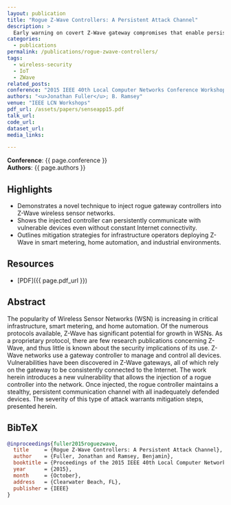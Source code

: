 ```yaml
---
layout: publication
title: "Rogue Z-Wave Controllers: A Persistent Attack Channel"
description: >
  Early warning on covert Z-Wave gateway compromises that enable persistent control over wireless sensor networks.
categories:
  - publications
permalink: /publications/rogue-zwave-controllers/
tags:
  - wireless-security
  - IoT
  - ZWave
related_posts:
conference: "2015 IEEE 40th Local Computer Networks Conference Workshops (LCN Workshops), Clearwater Beach, FL, 2015"
authors: "<u>Jonathan Fuller</u>; B. Ramsey"
venue: "IEEE LCN Workshops"
pdf_url: /assets/papers/senseapp15.pdf
talk_url: 
code_url: 
dataset_url: 
media_links:

---
```


**Conference**: {{ page.conference }}  
**Authors**: {{ page.authors }}

## Highlights

- Demonstrates a novel technique to inject rogue gateway controllers into Z-Wave wireless sensor networks.
- Shows the injected controller can persistently communicate with vulnerable devices even without constant Internet connectivity.
- Outlines mitigation strategies for infrastructure operators deploying Z-Wave in smart metering, home automation, and industrial environments.

## Resources

- [PDF]({{ page.pdf_url }})  


## Abstract

The popularity of Wireless Sensor Networks (WSN) is increasing in critical infrastructure, smart metering, and home automation. Of the numerous protocols available, Z-Wave has significant potential for growth in WSNs. As a proprietary protocol, there are few research publications concerning Z-Wave, and thus little is known about the security implications of its use. Z-Wave networks use a gateway controller to manage and control all devices. Vulnerabilities have been discovered in Z-Wave gateways, all of which rely on the gateway to be consistently connected to the Internet. The work herein introduces a new vulnerability that allows the injection of a rogue controller into the network. Once injected, the rogue controller maintains a stealthy, persistent communication channel with all inadequately defended devices. The severity of this type of attack warrants mitigation steps, presented herein.



## BibTeX

```bibtex
@inproceedings{fuller2015roguezwave,
  title     = {Rogue Z-Wave Controllers: A Persistent Attack Channel},
  author    = {Fuller, Jonathan and Ramsey, Benjamin},
  booktitle = {Proceedings of the 2015 IEEE 40th Local Computer Networks Conference Workshops (LCN Workshops)},
  year      = {2015},
  month     = {October},
  address   = {Clearwater Beach, FL},
  publisher = {IEEE}
}
```
